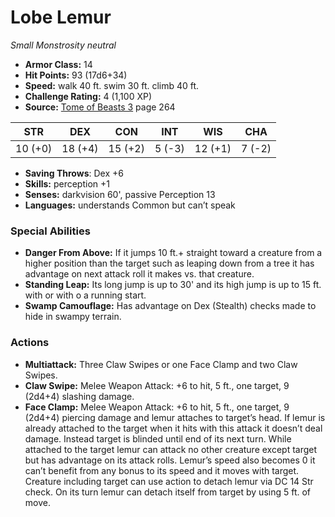 # Lobe Lemur

*Small* *Monstrosity* *neutral*

- **Armor Class:** 14
- **Hit Points:** 93 (17d6+34)
- **Speed:** walk 40 ft. swim 30 ft. climb 40 ft.
- **Challenge Rating:** 4 (1,100 XP)
- **Source:** [Tome of Beasts 3](https://koboldpress.com/kpstore/product/tome-of-beasts-3-for-5th-edition/) page 264

| STR | DEX | CON | INT | WIS | CHA |
| --- | --- | --- | --- | --- | --- |
| 10 (+0) | 18 (+4) | 15 (+2) | 5 (-3) | 12 (+1) | 7 (-2) |

- **Saving Throws**: Dex +6
- **Skills:** perception +1
- **Senses:** darkvision 60', passive Perception 13
- **Languages:** understands Common but can’t speak
### Special Abilities
- **Danger From Above:** If it jumps 10 ft.+ straight toward a creature from a higher position than the target such as leaping down from a tree it has advantage on next attack roll it makes vs. that creature.
- **Standing Leap:** Its long jump is up to 30' and its high jump is up to 15 ft. with or with o a running start.
- **Swamp Camouflage:** Has advantage on Dex (Stealth) checks made to hide in swampy terrain.
### Actions
- **Multiattack:** Three Claw Swipes or one Face Clamp and two Claw Swipes.
- **Claw Swipe:** Melee Weapon Attack: +6 to hit, 5 ft., one target, 9 (2d4+4) slashing damage.
- **Face Clamp:** Melee Weapon Attack: +6 to hit, 5 ft., one target, 9 (2d4+4) piercing damage and lemur attaches to target’s head. If lemur is already attached to the target when it hits with this attack it doesn’t deal damage. Instead target is blinded until end of its next turn. While attached to the target lemur can attack no other creature except target but has advantage on its attack rolls. Lemur’s speed also becomes 0 it can’t benefit from any bonus to its speed and it moves with target. Creature including target can use action to detach lemur via DC 14 Str check. On its turn lemur can detach itself from target by using 5 ft. of move.


